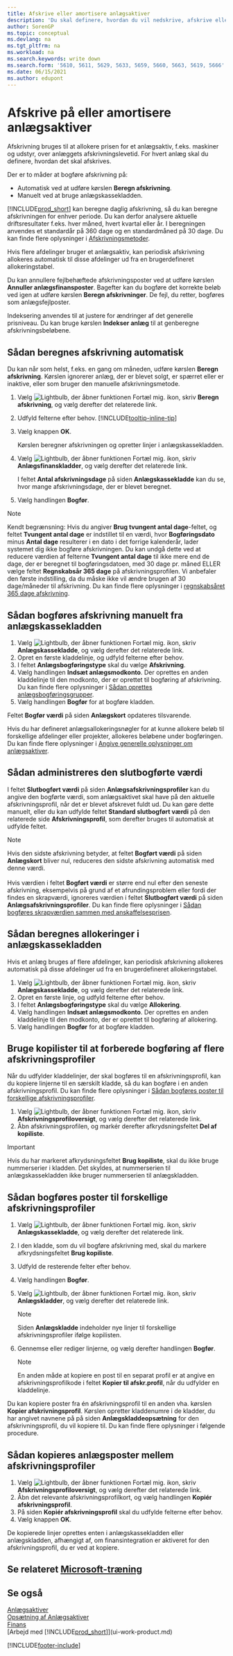 ```yaml
---
title: Afskrive eller amortisere anlægsaktiver
description: 'Du skal definere, hvordan du vil nedskrive, afskrive eller amortisere hvert af dine anlæg, f. eks. maskiner og udstyr, over deres afskrivningslevetid.'
author: SorenGP
ms.topic: conceptual
ms.devlang: na
ms.tgt_pltfrm: na
ms.workload: na
ms.search.keywords: write down
ms.search.form: '5610, 5611, 5629, 5633, 5659, 5660, 5663, 5619, 5666'
ms.date: 06/15/2021
ms.author: edupont
---
```

# <a name="depreciate-or-amortize-fixed-assets"></a>Afskrive på eller amortisere anlægsaktiver

Afskrivning bruges til at allokere prisen for et anlægsaktiv, f.eks. maskiner og udstyr, over anlæggets afskrivningslevetid. For hvert anlæg skal du definere, hvordan det skal afskrives.  

 Der er to måder at bogføre afskrivning på:  

* Automatisk ved at udføre kørslen **Beregn afskrivning**.  
* Manuelt ved at bruge anlægskassekladden.  

[!INCLUDE[prod_short](includes/prod_short.md)] kan beregne daglig afskrivning, så du kan beregne afskrivningen for enhver periode. Du kan derfor analysere aktuelle driftsresultater f.eks. hver måned, hvert kvartal eller år. I beregningen anvendes et standardår på 360 dage og en standardmåned på 30 dage. Du kan finde flere oplysninger i [Afskrivningsmetoder](fa-depreciation-methods.md).  

Hvis flere afdelinger bruger et anlægsaktiv, kan periodisk afskrivning allokeres automatisk til disse afdelinger ud fra en brugerdefineret allokeringstabel.  

Du kan annullere fejlbehæftede afskrivningsposter ved at udføre kørslen **Annuller anlægsfinansposter**. Bagefter kan du bogføre det korrekte beløb ved igen at udføre kørslen **Beregn afskrivninger**. De fejl, du retter, bogføres som anlægsfejlposter.  

Indeksering anvendes til at justere for ændringer af det generelle prisniveau. Du kan bruge kørslen **Indekser anlæg** til at genberegne afskrivningsbeløbene.  

## <a name="to-calculate-depreciation-automatically"></a>Sådan beregnes afskrivning automatisk

Du kan når som helst, f.eks. en gang om måneden, udføre kørslen **Beregn afskrivning**. Kørslen ignorerer anlæg, der er blevet solgt, er spærret eller er inaktive, eller som bruger den manuelle afskrivningsmetode.  

1. Vælg ![Lightbulb, der åbner funktionen Fortæl mig.](media/ui-search/search_small.png "Fortæl mig, hvad du vil foretage dig") ikon, skriv **Beregn afskrivning**, og vælg derefter det relaterede link.  
2. Udfyld felterne efter behov. [!INCLUDE[tooltip-inline-tip](includes/tooltip-inline-tip_md.md)]  
3. Vælg knappen **OK**.  

    Kørslen beregner afskrivningen og opretter linjer i anlægskassekladden.

4. Vælg ![Lightbulb, der åbner funktionen Fortæl mig.](media/ui-search/search_small.png "Fortæl mig, hvad du vil foretage dig") ikon, skriv **Anlægsfinanskladder**, og vælg derefter det relaterede link.  

    I feltet **Antal afskrivningsdage** på siden **Anlægskassekladde** kan du se, hvor mange afskrivningsdage, der er blevet beregnet.  
5. Vælg handlingen **Bogfør**.  

> [!NOTE]
> Kendt begrænsning: Hvis du angiver **Brug tvungent antal dage**-feltet, og feltet **Tvungent antal dage** er indstillet til en værdi, hvor **Bogføringsdato** minus **Antal dage** resulterer i en dato i det forrige kalenderår, lader systemet dig ikke bogføre afskrivningen.
> Du kan undgå dette ved at reducere værdien af felterne **Tvungent antal dage** til ikke mere end de dage, der er beregnet til bogføringsdatoen, med 30 dage pr. måned ELLER vælge feltet **Regnskabsår 365 dage** på afskrivningsprofilen.
> Vi anbefaler den første indstilling, da du måske ikke vil ændre brugen af 30 dage/måneder til afskrivning. Du kan finde flere oplysninger i [regnskabsåret 365 dage afskrivning](fa-how-setup-depreciation.md#fiscal-year-365-days-field-depreciation).


## <a name="to-post-depreciation-manually-from-the-fixed-asset-gl-journal"></a>Sådan bogføres afskrivning manuelt fra anlægskassekladden

1. Vælg ![Lightbulb, der åbner funktionen Fortæl mig.](media/ui-search/search_small.png "Fortæl mig, hvad du vil foretage dig") ikon, skriv **Anlægskassekladde**, og vælg derefter det relaterede link.  
2. Opret en første kladdelinje, og udfyld felterne efter behov.  
3. I feltet **Anlægsbogføringstype** skal du vælge **Afskrivning**.  
4. Vælg handlingen **Indsæt anlægsmodkonto**. Der oprettes en anden kladdelinje til den modkonto, der er oprettet til bogføring af afskrivning. Du kan finde flere oplysninger i [Sådan oprettes anlægsbogføringsgrupper](fa-how-setup-general.md#to-set-up-fixed-asset-posting-groups).
5. Vælg handlingen **Bogfør** for at bogføre kladden.  

Feltet **Bogfør værdi** på siden **Anlægskort** opdateres tilsvarende.

Hvis du har defineret anlægsallokeringsnøgler for at kunne allokere beløb til forskellige afdelinger eller projekter, allokeres beløbene under bogføringen. Du kan finde flere oplysninger i [Angive generelle oplysninger om anlægsaktiver](fa-how-setup-general.md).  

## <a name="to-manage-the-ending-book-value"></a>Sådan administreres den slutbogførte værdi

I feltet **Slutbogført værdi** på siden **Anlægsafskrivningsprofiler** kan du angive den bogførte værdi, som anlægsaktivet skal have på den aktuelle afskrivningsprofil, når det er blevet afskrevet fuldt ud. Du kan gøre dette manuelt, eller du kan udfylde feltet **Standard slutbogført værdi** på den relaterede side **Afskrivningsprofil**, som derefter bruges til automatisk at udfylde feltet.

> [!NOTE]
> Hvis den sidste afskrivning betyder, at feltet **Bogført værdi** på siden **Anlægskort** bliver nul, reduceres den sidste afskrivning automatisk med denne værdi.<br /><br />
> Hvis værdien i feltet **Bogført værdi** er større end nul efter den seneste afskrivning, eksempelvis på grund af et afrundingsproblem eller fordi der findes en skrapværdi, ignoreres værdien i feltet **Slutbogført værdi** på siden **Anlægsafskrivningsprofiler**. Du kan finde flere oplysninger i [Sådan bogføres skrapværdien sammen med anskaffelsesprisen](fa-how-acquire.md#to-post-the-salvage-value-together-with-the-acquisition-cost).

## <a name="to-calculate-allocations-in-the-fixed-asset-gl-journal"></a>Sådan beregnes allokeringer i anlægskassekladden

Hvis et anlæg bruges af flere afdelinger, kan periodisk afskrivning allokeres automatisk på disse afdelinger ud fra en brugerdefineret allokeringstabel.  

1. Vælg ![Lightbulb, der åbner funktionen Fortæl mig.](media/ui-search/search_small.png "Fortæl mig, hvad du vil foretage dig") ikon, skriv **Anlægskassekladde**, og vælg derefter det relaterede link.  
2. Opret en første linje, og udfyld felterne efter behov.
3. I feltet **Anlægsbogføringstype** skal du vælge **Allokering**.  
4. Vælg handlingen **Indsæt anlægsmodkonto**. Der oprettes en anden kladdelinje til den modkonto, der er oprettet til bogføring af allokering.  
5. Vælg handlingen **Bogfør** for at bogføre kladden.  

## <a name="use-duplication-lists-to-prepare-to-post-to-multiple-depreciation-books"></a>Bruge kopilister til at forberede bogføring af flere afskrivningsprofiler

Når du udfylder kladdelinjer, der skal bogføres til en afskrivningsprofil, kan du kopiere linjerne til en særskilt kladde, så du kan bogføre i en anden afskrivningsprofil. Du kan finde flere oplysninger i [Sådan bogføres poster til forskellige afskrivningsprofiler](fa-how-depreciate-amortize.md#to-post-entries-to-different-depreciation-books).

1. Vælg ![Lightbulb, der åbner funktionen Fortæl mig.](media/ui-search/search_small.png "Fortæl mig, hvad du vil foretage dig") ikon, skriv **Afskrivningsprofiloversigt**, og vælg derefter det relaterede link.  
2. Åbn afskrivningsprofilen, og markér derefter afkrydsningsfeltet **Del af kopiliste**.  

> [!IMPORTANT]  
>   Hvis du har markeret afkrydsningsfeltet **Brug kopiliste**, skal du ikke bruge nummerserier i kladden. Det skyldes, at nummerserien til anlægskassekladden ikke bruger nummerserien til anlægskladden.  

## <a name="to-post-entries-to-different-depreciation-books"></a>Sådan bogføres poster til forskellige afskrivningsprofiler

1. Vælg ![Lightbulb, der åbner funktionen Fortæl mig.](media/ui-search/search_small.png "Fortæl mig, hvad du vil foretage dig") ikon, skriv **Anlægskassekladde**, og vælg derefter det relaterede link.  
2. I den kladde, som du vil bogføre afskrivning med, skal du markere afkrydsningsfeltet **Brug kopiliste**.  
3. Udfyld de resterende felter efter behov.  
4. Vælg handlingen **Bogfør**.  
5. Vælg ![Lightbulb, der åbner funktionen Fortæl mig.](media/ui-search/search_small.png "Fortæl mig, hvad du vil foretage dig") ikon, skriv **Anlægskladder**, og vælg derefter det relaterede link.  

    > [!NOTE]  
    >   Siden **Anlægskladde** indeholder nye linjer til forskellige afskrivningsprofiler ifølge kopilisten.  
6. Gennemse eller rediger linjerne, og vælg derefter handlingen **Bogfør**.  

    > [!NOTE]  
    >   En anden måde at kopiere en post til en separat profil er at angive en afskrivningsprofilkode i feltet **Kopier til afskr.profil**, når du udfylder en kladdelinje.  

Du kan kopiere poster fra én afskrivningsprofil til en anden vha. kørslen **Kopier afskrivningsprofil**. Kørslen opretter kladdenumre i de kladder, du har angivet navnene på på siden **Anlægskladdeopsætning** for den afskrivningsprofil, du vil kopiere til. Du kan finde flere oplysninger i følgende procedure.  

## <a name="to-copy-fixed-asset-ledger-entries-between-depreciation-books"></a>Sådan kopieres anlægsposter mellem afskrivningsprofiler

1. Vælg ![Lightbulb, der åbner funktionen Fortæl mig.](media/ui-search/search_small.png "Fortæl mig, hvad du vil foretage dig") ikon, skriv **Afskrivningsprofiloversigt**, og vælg derefter det relaterede link.  
2. Åbn det relevante afskrivningsprofilkort, og vælg handlingen **Kopiér afskrivningsprofil**.  
3. På siden **Kopiér afskrivningsprofil** skal du udfylde felterne efter behov.  
4. Vælg knappen **OK**.  

De kopierede linjer oprettes enten i anlægskassekladden eller anlægskladden, afhængigt af, om finansintegration er aktiveret for den afskrivningsprofil, du er ved at kopiere.  

## <a name="see-related-microsoft-training"></a>Se relateret [Microsoft-træning](/training/modules/calculate-post-depreciations/)

## <a name="see-also"></a>Se også

[Anlægsaktiver](fa-manage.md)  
[Opsætning af Anlægsaktiver](fa-setup.md)  
[Finans](finance.md)  
[Arbejd med [!INCLUDE[prod_short](includes/prod_short.md)]](ui-work-product.md)  


[!INCLUDE[footer-include](includes/footer-banner.md)]
